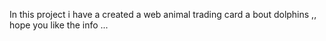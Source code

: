 In this project i have a created a web animal trading card a bout dolphins ,, hope you like the info ...
